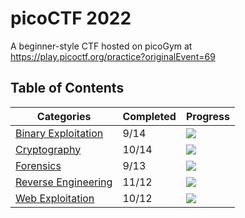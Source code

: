 # picoCTF 2022

A beginner-style CTF hosted on picoGym at https://play.picoctf.org/practice?originalEvent=69

## Table of Contents

| Categories                                                   | Completed | Progress                                                     |
| ------------------------------------------------------------ | --------- | ------------------------------------------------------------ |
| [Binary Exploitation](Binary_Exploitation/Binary_Exploitation.md) | 9/14      | ![](https://us-central1-progress-markdown.cloudfunctions.net/progress/64) |
| [Cryptography](Cryptography/Cryptography.md)                 | 10/14     | ![](https://us-central1-progress-markdown.cloudfunctions.net/progress/71) |
| [Forensics](Forensics/Forensics.md)                          | 9/13      | ![](https://us-central1-progress-markdown.cloudfunctions.net/progress/69) |
| [Reverse Engineering](Reverse_Engineering/Reverse_Engineering.md) | 11/12     | ![](https://us-central1-progress-markdown.cloudfunctions.net/progress/92) |
| [Web Exploitation](Web_Exploitation/Web_Exploitation.md)     | 10/12     | ![](https://us-central1-progress-markdown.cloudfunctions.net/progress/83) |

